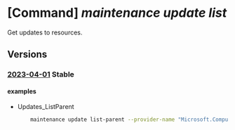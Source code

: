 # [Command] _maintenance update list_

Get updates to resources.

## Versions

### [2023-04-01](/Resources/mgmt-plane/L3N1YnNjcmlwdGlvbnMve30vcmVzb3VyY2Vncm91cHMve30vcHJvdmlkZXJzL3t9L3t9L3t9L3Byb3ZpZGVycy9taWNyb3NvZnQubWFpbnRlbmFuY2UvdXBkYXRlcw==/2023-04-01.xml) **Stable**

<!-- mgmt-plane /subscriptions/{}/resourcegroups/{}/providers/{}/{}/{}/providers/microsoft.maintenance/updates 2023-04-01 -->

#### examples

- Updates_ListParent
    ```bash
        maintenance update list-parent --provider-name "Microsoft.Compute" --resource-group "examplerg" --resource-name "1" --resource-parent-name "smdtest1" --resource-parent-type "virtualMachineScaleSets" --resource-type "virtualMachines"
    ```
